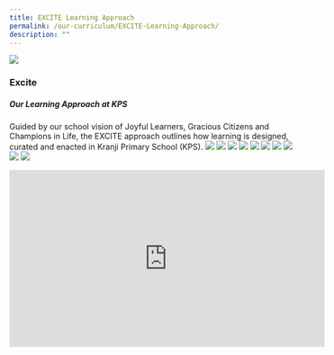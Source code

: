 ```yaml
---
title: EXCITE Learning Approach
permalink: /our-curriculum/EXCITE-Learning-Approach/
description: ""
---
```

![](/images/Our%20Curriculum/EXCITE%20Learning%20Approach/EXCITE_2May_amended.png)

### **Excite** 
##### **Our Learning Approach at KPS**

Guided by our school vision of Joyful Learners, Gracious Citizens and Champions in Life, the EXCITE approach outlines how learning is designed, curated and enacted in Kranji Primary School (KPS).
![](/images/Our%20Curriculum/EXCITE%20Learning%20Approach/Q2.png)
![](/images/Our%20Curriculum/EXCITE%20Learning%20Approach/Q3.jpg)
![](/images/Our%20Curriculum/EXCITE%20Learning%20Approach/Q4.png)
![](/images/Our%20Curriculum/EXCITE%20Learning%20Approach/Q5.jpg)
![](/images/Our%20Curriculum/EXCITE%20Learning%20Approach/Q6.png)
![](/images/Our%20Curriculum/EXCITE%20Learning%20Approach/Q7.jpg)
![](/images/Our%20Curriculum/EXCITE%20Learning%20Approach/Q8.png)
![](/images/Our%20Curriculum/EXCITE%20Learning%20Approach/Q9.jpg)
![](/images/Our%20Curriculum/EXCITE%20Learning%20Approach/Q10.png)
![](/images/Our%20Curriculum/EXCITE%20Learning%20Approach/Q11.jpg)

<iframe width="560" height="315" src="https://www.youtube.com/embed/Of6zHY_nSAs" title="YouTube video player" frameborder="0" allow="accelerometer; autoplay; clipboard-write; encrypted-media; gyroscope; picture-in-picture" allowfullscreen></iframe>
